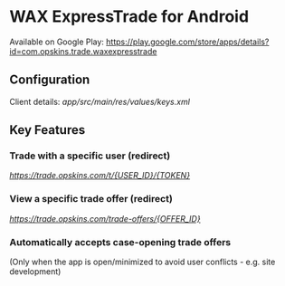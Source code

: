 # WAX ExpressTrade for Android
Available on Google Play: https://play.google.com/store/apps/details?id=com.opskins.trade.waxexpresstrade

## Configuration
Client details: *app/src/main/res/values/keys.xml*

## Key Features

### Trade with a specific user (redirect)
*https://trade.opskins.com/t/{USER_ID}/{TOKEN}*

### View a specific trade offer (redirect)
*https://trade.opskins.com/trade-offers/{OFFER_ID}*

### Automatically accepts case-opening trade offers
(Only when the app is open/minimized to avoid user conflicts - e.g. site development)
